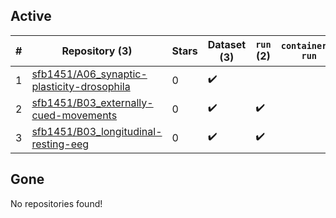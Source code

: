 ## Active
| # | Repository (3) | Stars | Dataset (3) | `run` (2) | `containers-run` |
| --- | --- | --- | --- | --- | --- |
| 1 | [sfb1451/A06_synaptic-plasticity-drosophila](https://github.com/sfb1451/A06_synaptic-plasticity-drosophila) | 0 | :heavy_check_mark: |  |  |
| 2 | [sfb1451/B03_externally-cued-movements](https://github.com/sfb1451/B03_externally-cued-movements) | 0 | :heavy_check_mark: | :heavy_check_mark: |  |
| 3 | [sfb1451/B03_longitudinal-resting-eeg](https://github.com/sfb1451/B03_longitudinal-resting-eeg) | 0 | :heavy_check_mark: | :heavy_check_mark: |  |

## Gone
No repositories found!
